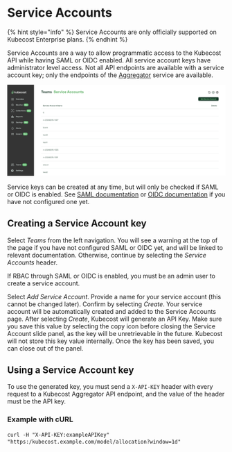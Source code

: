 # Service Accounts

{% hint style="info" %}
Service Accounts are only officially supported on Kubecost Enterprise plans.
{% endhint %}

Service Accounts are a way to allow programmatic access to the Kubecost API while having SAML or OIDC enabled. All service account keys have administrator level access. Not all API endpoints are available with a service account key; only the endpoints of the [Aggregator](/install-and-configure/install/multi-cluster/federated-etl/aggregator.md) service are available.

![Service Accounts](/images/serviceaccounts.png)

Service keys can be created at any time, but will only be checked if SAML or OIDC is enabled. See [SAML documentation](/install-and-configure/advanced-configuration/user-management-saml/README.md) or [OIDC documentation](/install-and-configure/advanced-configuration/user-management-oidc/user-management-oidc.md) if you have not configured one yet.

## Creating a Service Account key

Select _Teams_ from the left navigation. You will see a warning at the top of the page if you have not configured SAML or OIDC yet, and will be linked to relevant documentation. Otherwise, continue by selecting the *Service Accounts* header.

If RBAC through SAML or OIDC is enabled, you must be an admin user to create a service account.

Select *Add Service Account*. Provide a name for your service account (this cannot be changed later). Confirm by selecting *Create*. Your service account will be automatically created and added to the Service Accounts page. After selecting *Create*, Kubecost will generate an API Key. Make sure you save this value by selecting the copy icon before closing the Service Account slide panel, as the key will be unretrievable in the future. Kubecost will not store this key value internally. Once the key has been saved, you can close out of the panel.

## Using a Service Account key

To use the generated key, you must send a `X-API-KEY` header with every request to a Kubecost Aggregator API endpoint, and the value of the header must be the API key.

### Example with cURL

```shell
curl -H "X-API-KEY:exampleAPIKey" "https:/kubecost.example.com/model/allocation?window=1d"
```
